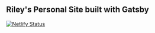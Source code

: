 ##  Riley's Personal Site built with Gatsby

[![Netlify Status](https://api.netlify.com/api/v1/badges/87d292c8-f3ee-45d2-b01e-a1e206a44db7/deploy-status)](https://app.netlify.com/sites/practical-shaw-556b22/deploys)


